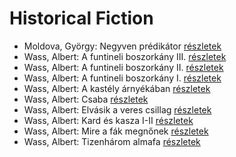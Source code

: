 # Historical Fiction

- Moldova, György: Negyven prédikátor [részletek](../_details/Moldova%2C%20Gy%C3%B6rgy.md#id_1405)
- Wass, Albert: A funtineli boszorkány III. [részletek](../_details/Wass%2C%20Albert.md#id_207)
- Wass, Albert: A funtineli boszorkány II. [részletek](../_details/Wass%2C%20Albert.md#id_209)
- Wass, Albert: A funtineli boszorkány I. [részletek](../_details/Wass%2C%20Albert.md#id_208)
- Wass, Albert: A kastély árnyékában [részletek](../_details/Wass%2C%20Albert.md#id_219)
- Wass, Albert: Csaba [részletek](../_details/Wass%2C%20Albert.md#id_218)
- Wass, Albert: Elvásik a veres csillag [részletek](../_details/Wass%2C%20Albert.md#id_211)
- Wass, Albert: Kard és kasza I-II [részletek](../_details/Wass%2C%20Albert.md#id_212)
- Wass, Albert: Mire a fák megnőnek [részletek](../_details/Wass%2C%20Albert.md#id_213)
- Wass, Albert: Tizenhárom almafa [részletek](../_details/Wass%2C%20Albert.md#id_216)